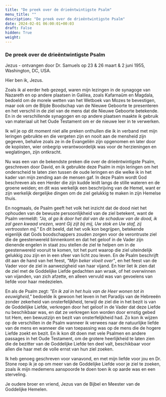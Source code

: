 ```yaml
---
title: "De preek over de drieëntwintigste Psalm"
menu_title: ""
description: "De preek over de drieëntwintigste Psalm"
date: 2024-02-01 06:00:01+00:03
draft: False
hidden: True
weight:
---
```

### De preek over de drieëntwintigste Psalm

Jezus - ontvangen door Dr. Samuels op  23 & 26 maart & 2 juni 1955, Washington, DC, USA.

Hier ben ik, Jezus.

Zoals ik al eerder heb gezegd, waren mijn lezingen in de synagoge van Nazareth en op andere plaatsen in Galilea, zoals Kafarnaüm en Magdala, bedoeld om de morele wetten van het Wetboek van Mozes te bevestigen, maar ook om de Blijde Boodschap van de Nieuwe Geboorte te presenteren en het verschil in de ziel van de mens dat die Nieuwe Geboorte betekende. En in de verschillende synagogen en op andere plaatsen maakte ik gebruik van materiaal uit het Oude Testament om er de nieuwe leer in te verwerken.

Ik wil je op dit moment niet alle preken onthullen die ik in verband met mijn leringen gebruikte en die vergeten zijn en nooit aan de mensheid zijn gegeven, behalve zoals ze in de Evangeliën zijn opgenomen en later door de kopiisten, wier onbegrip verantwoordelijk was voor de herzieningen en weglatingen, zijn ontkracht.

Nu was een van de bekendste preken die over de drieëntwintigste Psalm, geschreven door David, en ik gebruikte deze Psalm in mijn leringen om het onderscheid te laten zien tussen de oude leringen en die welke ik in het kader van mijn zending aan de mensen gaf. In deze Psalm wordt God beschreven als een Herder die zijn kudde leidt langs de stille wateren en de groene weiden; en dit was werkelijk een beschrijving van de Hemel, want er zijn werkelijk dergelijke dingen om de ziel gelukkig te maken in zijn Hemelse thuis.

En nogmaals, de Psalm geeft het volk het inzicht dat de dood niet het ophouden van de bewuste persoonlijkheid van de ziel betekent, want de Psalm vermeldt: *"Ja, al ga ik door het dal van de schaduw van de dood, ik zal geen kwaad vrezen, want Gij zijt bij mij, Uw stok en Uw staf, zij vertroosten mij."* En dit beeld, dat het volk kon begrijpen, betekende eigenlijk dat Gods boodschappers zouden zorgen voor de verontruste ziel die de geestenwereld binnenkomt en dat het geloof in de Vader zijn dienende engelen in staat zou stellen de ziel te helpen om in de geestenwereld vooruit te komen, tot het punt waarop die ziel uiteindelijk gelukkig zou zijn en in een sfeer van licht zou leven. En de Psalm beschrijft dit aan de hand van het feest, *"Mijn beker vloeit over"*, en het feest van de Vader voor de ziel in aanwezigheid van haar vijand. En hier liet ik zien dat de ziel met de Goddelijke Liefde gedachten aan wraak, of het overwinnen van vijanden, van zich afzette, en alleen vervuld was van gevoelens van liefde voor haar medezielen.

En als de Psalm zegt: *"En ik zal in het huis van de Heer wonen tot in eeuwigheid,"* bedoelde ik gewoon het leven in het Paradijs van de Hebreeën zonder zekerheid van onsterfelijkheid, terwijl de ziel die in het bezit is van de Goddelijke Liefde, verkregen door het geloof in de Vader dat deze Liefde nu beschikbaar was, en dat ze verkregen kon worden door ernstig gebed tot Hem, een bewustzijn en bezit van onsterfelijkheid had. Zo kon ik wijzen op de verschillen in de Psalm wanneer ik verwees naar de natuurlijke liefde van de mens en wanneer die van toepassing was op de mens die de hogere Liefde zoekt en bezit. En ik kon dit doen met vele Psalmen en andere passages in het Oude Testament, om de grotere heerlijkheid te laten zien die de bezitter van de Goddelijke Liefde ten deel valt, beschikbaar voor allen die haar met de volle ernst van hun ziel zoeken.

Ik heb genoeg geschreven voor vanavond, en met mijn liefde voor jou en Dr. Stone roep ik je op om meer van de Goddelijke Liefde voor je ziel te zoeken, zoals ik mijn medemens aanspoorde te doen toen ik op aarde was en een sterveling.

Je oudere broer en vriend, Jezus van de Bijbel en Meester van de Goddelijke Hemelen.
